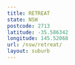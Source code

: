 ```yaml
---
title: RETREAT
state: NSW
postcode: 2713
latitude: -35.586342
longitude: 145.52068
url: /nsw/retreat/
layout: suburb
---
```

